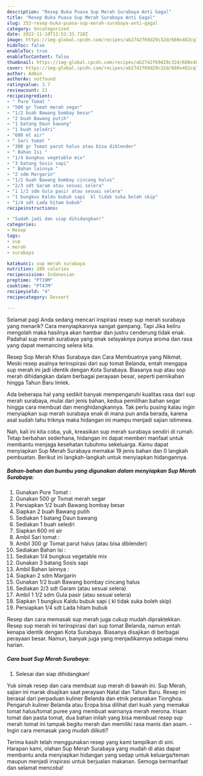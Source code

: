 ```yaml
---
description: "Resep Buka Puasa Sup Merah Surabaya Anti Gagal"
title: "Resep Buka Puasa Sup Merah Surabaya Anti Gagal"
slug: 253-resep-buka-puasa-sup-merah-surabaya-anti-gagal
category: Uncategorized
date: 2022-11-10T12:52:33.710Z
image: https://img-global.cpcdn.com/recipes/ab2742f69d29c32d/680x482cq70/sup-merah-surabaya-foto-resep-utama.jpg
hideToc: false
enableToc: true
enableTocContent: false
thumbnail: https://img-global.cpcdn.com/recipes/ab2742f69d29c32d/680x482cq70/sup-merah-surabaya-foto-resep-utama.jpg
cover: https://img-global.cpcdn.com/recipes/ab2742f69d29c32d/680x482cq70/sup-merah-surabaya-foto-resep-utama.jpg
author: Admin
authorAv: notfound
ratingvalue: 3.7
reviewcount: 22
recipeingredient:
- " Pure Tomat "
- "500 gr Tomat merah segar"
- "1/2 buah Bawang bombay besar"
- "2 buah Bawang putih"
- "1 batang Daun bawang"
- "1 buah seledri"
- "600 ml air"
- " Sari tomat "
- "300 gr Tomat parut halus atau bisa diblender"
- " Bahan Isi "
- "1/4 bungkus vegetable mix"
- "3 batang Sosis sapi"
- " Bahan lainnya "
- "2 sdm Margarin"
- "1/2 buah Bawang bombay cincang halus"
- "2/3 sdt Garam atau sesuai selera"
- "1 1/2 sdm Gula pasir atau sesuai selera"
- "1 bungkus Kaldu bubuk sapi  kl tidak suka boleh skip"
- "1/4 sdt Lada hitam bubuk"
recipeinstructions:

- "Sudah jadi dan siap dihidangkan!"
categories:
- Resep
tags:
- sup
- merah
- surabaya

katakunci: sup merah surabaya 
nutrition: 289 calories
recipecuisine: Indonesian
preptime: "PT19M"
cooktime: "PT47M"
recipeyield: "4"
recipecategory: Dessert

---
```



Selamat pagi Anda sedang mencari inspirasi resep sup merah surabaya yang menarik? Cara menyiapkannya sangat gampang. Tapi Jika keliru mengolah maka hasilnya akan hambar dan justru cenderung tidak enak. Padahal sup merah surabaya yang enak selayaknya punya aroma dan rasa yang dapat memancing selera kita.


Resep Sop Merah Khas Surabaya dan Cara Membuatnya yang Nikmat. Meski resep asalnya terinspirasi dari sup tomat Belanda, entah mengapa sup merah ini jadi identik dengan Kota Surabaya. Biasanya sup atau sop merah dihidangkan dalam berbagai perayaan besar, seperti pernikahan hingga Tahun Baru Imlek.

Ada beberapa hal yang sedikit banyak mempengaruhi kualitas rasa dari sup merah surabaya, mulai dari jenis bahan, kedua pemilihan bahan segar hingga cara membuat dan menghidangkannya. Tak perlu pusing kalau ingin menyiapkan sup merah surabaya enak di mana pun anda berada, karena asal sudah tahu triknya maka hidangan ini mampu menjadi sajian istimewa.


Nah, kali ini kita coba, yuk, kreasikan sup merah surabaya sendiri di rumah. Tetap berbahan sederhana, hidangan ini dapat memberi manfaat untuk membantu menjaga kesehatan tubuhmu sekeluarga. Kamu dapat menyiapkan Sup Merah Surabaya memakai 19 jenis bahan dan 0 langkah pembuatan. Berikut ini langkah-langkah untuk menyiapkan hidangannya.

<!--inarticleads1-->

##### Bahan-bahan dan bumbu yang digunakan dalam menyiapkan Sup Merah Surabaya:

1. Gunakan  Pure Tomat :
1. Gunakan 500 gr Tomat merah segar
1. Persiapkan 1/2 buah Bawang bombay besar
1. Siapkan 2 buah Bawang putih
1. Sediakan 1 batang Daun bawang
1. Sediakan 1 buah seledri
1. Siapkan 600 ml air
1. Ambil  Sari tomat :
1. Ambil 300 gr Tomat parut halus (atau bisa diblender)
1. Sediakan  Bahan Isi :
1. Sediakan 1/4 bungkus vegetable mix
1. Gunakan 3 batang Sosis sapi
1. Ambil  Bahan lainnya :
1. Siapkan 2 sdm Margarin
1. Gunakan 1/2 buah Bawang bombay cincang halus
1. Sediakan 2/3 sdt Garam (atau sesuai selera)
1. Ambil 1 1/2 sdm Gula pasir (atau sesuai selera)
1. Siapkan 1 bungkus Kaldu bubuk sapi ( kl tidak suka boleh skip)
1. Persiapkan 1/4 sdt Lada hitam bubuk


Resep dan cara memasak sup merah juga cukup mudah dipraktekkan. Resep sup merah ini terinspirasi dari sup tomat Belanda, namun entah kenapa identik dengan Kota Surabaya. Biasanya disajikan di berbagai perayaan besar. Namun, banyak juga yang menjadikannya sebagai menu harian. 

<!--inarticleads2-->

##### Cara buat Sup Merah Surabaya:


1. Selesai dan siap dihidangkan!

Yuk simak resep dan cara membuat sup merah di bawah ini. Sup Merah, sajian ini marak disajikan saat perayaan Natal dan Tahun Baru. Resep ini berasal dari perpaduan kuliner Belanda dan etnik peranakan Tionghoa. Pengaruh kuliner Belanda atau Eropa bisa dilihat dari kuah yang memakai tomat halus/tomat puree yang membuat warnanya merah merona. Irisan tomat dan pasta tomat, dua bahan inilah yang bisa membuat resep sup merah tomat ini tampak begitu merah dan memiliki rasa manis dan asam. - Ingin cara memasak yang mudah diikuti? 

Terima kasih telah menggunakan resep yang kami tampilkan di sini. Harapan kami, olahan Sup Merah Surabaya yang mudah di atas dapat membantu anda menyiapkan hidangan yang sedap untuk keluarga/teman maupun menjadi inspirasi untuk berjualan makanan. Semoga bermanfaat dan selamat mencoba!
